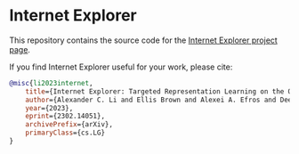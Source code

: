 # Internet Explorer

This repository contains the source code for the [Internet Explorer project page](http://internet-explorer-ssl.github.io/).

If you find Internet Explorer useful for your work, please cite:

```bibtex
@misc{li2023internet,
    title={Internet Explorer: Targeted Representation Learning on the Open Web}, 
    author={Alexander C. Li and Ellis Brown and Alexei A. Efros and Deepak Pathak},
    year={2023},
    eprint={2302.14051},
    archivePrefix={arXiv},
    primaryClass={cs.LG}
}
```